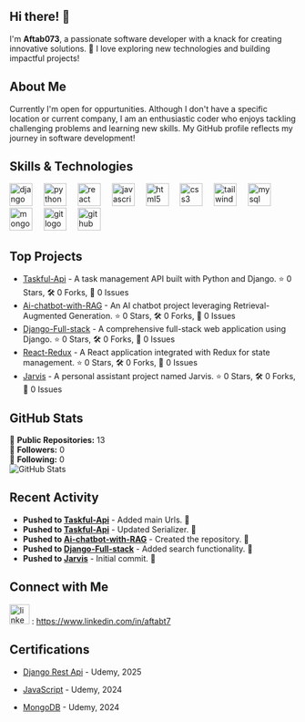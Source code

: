 ## Hi there! 👋

I'm **Aftab073**, a passionate software developer with a knack for creating innovative solutions. 🌟 I love exploring new technologies and building impactful projects!

## About Me

Currently I'm open for oppurtunities. Although I don't have a specific location or current company, I am an enthusiastic coder who enjoys tackling challenging problems and learning new skills. My GitHub profile reflects my journey in software development!

## Skills & Technologies

<div align="left">
  <img src="https://cdn.jsdelivr.net/gh/devicons/devicon/icons/django/django-plain.svg" height="40" alt="django logo"  />
  <img width="12" />
  <img src="https://cdn.jsdelivr.net/gh/devicons/devicon/icons/python/python-original.svg" height="40" alt="python logo"  />
  <img width="12" />
  <img src="https://cdn.jsdelivr.net/gh/devicons/devicon/icons/react/react-original.svg" height="40" alt="react logo"  />
  <img width="12" />
  <img src="https://cdn.jsdelivr.net/gh/devicons/devicon/icons/javascript/javascript-original.svg" height="40" alt="javascript logo"  />
  <img width="12" />
  <img src="https://cdn.jsdelivr.net/gh/devicons/devicon/icons/html5/html5-original.svg" height="40" alt="html5 logo"  />
  <img width="12" />
  <img src="https://cdn.jsdelivr.net/gh/devicons/devicon/icons/css3/css3-original.svg" height="40" alt="css3 logo"  />
  <img width="12" />
  <img src="https://cdn.jsdelivr.net/gh/devicons/devicon/icons/tailwindcss/tailwindcss-original-wordmark.svg" height="40" alt="tailwindcss logo"  />
  <img width="12" />
  <img src="https://cdn.jsdelivr.net/gh/devicons/devicon/icons/mysql/mysql-original.svg" height="40" alt="mysql logo"  />
  <img width="12" />
  <img src="https://cdn.jsdelivr.net/gh/devicons/devicon/icons/mongodb/mongodb-original.svg" height="40" alt="mongodb logo"  />
  <img width="12" />
  <img src="https://cdn.jsdelivr.net/gh/devicons/devicon/icons/git/git-original.svg" height="40" alt="git logo"  />
  <img width="12" />
  <img src="https://cdn.jsdelivr.net/gh/devicons/devicon/icons/github/github-original.svg" height="40" alt="github logo"  />
</div>

###
## Top Projects

- [Taskful-Api](https://github.com/Aftab073/Taskful-Api) - A task management API built with Python and Django. ⭐️ 0 Stars, 🛠️ 0 Forks, 🐛 0 Issues
- [Ai-chatbot-with-RAG](https://github.com/Aftab073/Ai-chatbot-with-RAG) - An AI chatbot project leveraging Retrieval-Augmented Generation. ⭐️ 0 Stars, 🛠️ 0 Forks, 🐛 0 Issues
- [Django-Full-stack](https://github.com/Aftab073/Django-Full-stack) - A comprehensive full-stack web application using Django. ⭐️ 0 Stars, 🛠️ 0 Forks, 🐛 0 Issues
- [React-Redux](https://github.com/Aftab073/React-Redux) - A React application integrated with Redux for state management. ⭐️ 0 Stars, 🛠️ 0 Forks, 🐛 0 Issues
- [Jarvis](https://github.com/Aftab073/Jarvis) - A personal assistant project named Jarvis. ⭐️ 0 Stars, 🛠️ 0 Forks, 🐛 0 Issues

## GitHub Stats

🔹 **Public Repositories:** 13  
🔹 **Followers:** 0  
🔹 **Following:** 0  
 ![GitHub Stats](https://github-readme-stats.vercel.app/api?username=Aftab073&show_icons=true&theme=radical)

## Recent Activity

- **Pushed to [Taskful-Api](https://github.com/Aftab073/Taskful-Api)** - Added main Urls. 📝  
- **Pushed to [Taskful-Api](https://github.com/Aftab073/Taskful-Api)** - Updated Serializer. 📝  
- **Pushed to [Ai-chatbot-with-RAG](https://github.com/Aftab073/Ai-chatbot-with-RAG)** - Created the repository. 📝  
- **Pushed to [Django-Full-stack](https://github.com/Aftab073/Django-Full-stack)** - Added search functionality. 📝  
- **Pushed to [Jarvis](https://github.com/Aftab073/Jarvis)** - Initial commit. 📝

## Connect with Me

<img src="https://img.shields.io/static/v1?message=LinkedIn&logo=linkedin&label=&color=0077B5&logoColor=white&labelColor=&style=for-the-badge" height="35" alt="linkedin logo"  /> : https://www.linkedin.com/in/aftabt7

## Certifications

- [Django Rest Api](https://www.udemy.com/certificate/UC-391f811f-7cd3-49e2-add8-dc18a7da09ae/) - Udemy, 2025

- [JavaScript](https://www.udemy.com/certificate/UC-d47c37e1-ef2b-484d-a3d5-06ccf7173dc6/) - Udemy, 2024

- [MongoDB](https://www.udemy.com/certificate/UC-fecd555e-49b5-4c22-8f5a-00cea1fe5905/) - Udemy, 2024
